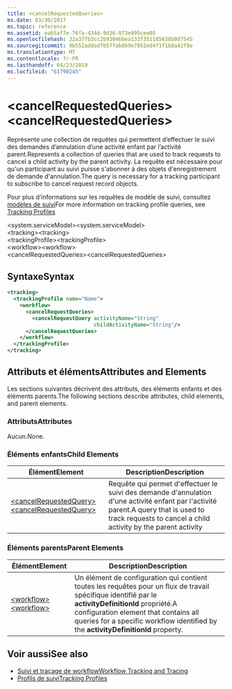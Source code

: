 ```yaml
---
title: <cancelRequestedQueries>
ms.date: 03/30/2017
ms.topic: reference
ms.assetid: eab5af7e-76fa-434d-9d36-873e995cee05
ms.openlocfilehash: 32a37fb3cc2b93046bea133f351185638b0d7545
ms.sourcegitcommit: 9b552addadfb57fab0b9e7852ed4f1f1b8a42f8e
ms.translationtype: MT
ms.contentlocale: fr-FR
ms.lasthandoff: 04/23/2019
ms.locfileid: "61790245"
---
```

# <a name="cancelrequestedqueries"></a><span data-ttu-id="58041-101">\<cancelRequestedQueries></span><span class="sxs-lookup"><span data-stu-id="58041-101">\<cancelRequestedQueries></span></span>
<span data-ttu-id="58041-102">Représente une collection de requêtes qui permettent d’effectuer le suivi des demandes d’annulation d’une activité enfant par l’activité parent.</span><span class="sxs-lookup"><span data-stu-id="58041-102">Represents a collection of queries that are used to track requests to cancel a child activity by the parent activity.</span></span> <span data-ttu-id="58041-103">La requête est nécessaire pour qu'un participant au suivi puisse s'abonner à des objets d'enregistrement de demande d'annulation.</span><span class="sxs-lookup"><span data-stu-id="58041-103">The query is necessary for a tracking participant to subscribe to cancel request record objects.</span></span>  
  
 <span data-ttu-id="58041-104">Pour plus d’informations sur les requêtes de modèle de suivi, consultez [modèles de suivi](../../../../../docs/framework/windows-workflow-foundation/tracking-profiles.md)</span><span class="sxs-lookup"><span data-stu-id="58041-104">For more information on tracking profile queries, see [Tracking Profiles](../../../../../docs/framework/windows-workflow-foundation/tracking-profiles.md)</span></span>  
  
<span data-ttu-id="58041-105">\<system.serviceModel></span><span class="sxs-lookup"><span data-stu-id="58041-105">\<system.serviceModel></span></span>  
<span data-ttu-id="58041-106">\<tracking></span><span class="sxs-lookup"><span data-stu-id="58041-106">\<tracking></span></span>  
<span data-ttu-id="58041-107">\<trackingProfile></span><span class="sxs-lookup"><span data-stu-id="58041-107">\<trackingProfile></span></span>  
<span data-ttu-id="58041-108">\<workflow></span><span class="sxs-lookup"><span data-stu-id="58041-108">\<workflow></span></span>  
<span data-ttu-id="58041-109">\<cancelRequestedQueries></span><span class="sxs-lookup"><span data-stu-id="58041-109">\<cancelRequestedQueries></span></span>  
  
## <a name="syntax"></a><span data-ttu-id="58041-110">Syntaxe</span><span class="sxs-lookup"><span data-stu-id="58041-110">Syntax</span></span>  
  
```xml  
<tracking>
  <trackingProfile name="Name">
    <workflow>
      <cancelRequestQueries>
        <cancelRequestQuery activityName="String" 
                            childActivityName="String"/>
      </cancelRequestQueries>
    </workflow>
  </trackingProfile>
</tracking>  
```  
  
## <a name="attributes-and-elements"></a><span data-ttu-id="58041-111">Attributs et éléments</span><span class="sxs-lookup"><span data-stu-id="58041-111">Attributes and Elements</span></span>  
 <span data-ttu-id="58041-112">Les sections suivantes décrivent des attributs, des éléments enfants et des éléments parents.</span><span class="sxs-lookup"><span data-stu-id="58041-112">The following sections describe attributes, child elements, and parent elements.</span></span>  
  
### <a name="attributes"></a><span data-ttu-id="58041-113">Attributs</span><span class="sxs-lookup"><span data-stu-id="58041-113">Attributes</span></span>  
 <span data-ttu-id="58041-114">Aucun.</span><span class="sxs-lookup"><span data-stu-id="58041-114">None.</span></span>  
  
### <a name="child-elements"></a><span data-ttu-id="58041-115">Éléments enfants</span><span class="sxs-lookup"><span data-stu-id="58041-115">Child Elements</span></span>  
  
|<span data-ttu-id="58041-116">Élément</span><span class="sxs-lookup"><span data-stu-id="58041-116">Element</span></span>|<span data-ttu-id="58041-117">Description</span><span class="sxs-lookup"><span data-stu-id="58041-117">Description</span></span>|  
|-------------|-----------------|  
|[<span data-ttu-id="58041-118">\<cancelRequestedQuery></span><span class="sxs-lookup"><span data-stu-id="58041-118">\<cancelRequestedQuery></span></span>](../../../../../docs/framework/configure-apps/file-schema/windows-workflow-foundation/cancelrequestedquery.md)|<span data-ttu-id="58041-119">Requête qui permet d'effectuer le suivi des demande d'annulation d'une activité enfant par l'activité parent.</span><span class="sxs-lookup"><span data-stu-id="58041-119">A query that is used to track requests to cancel a child activity by the parent activity</span></span>|  
  
### <a name="parent-elements"></a><span data-ttu-id="58041-120">Éléments parents</span><span class="sxs-lookup"><span data-stu-id="58041-120">Parent Elements</span></span>  
  
|<span data-ttu-id="58041-121">Élément</span><span class="sxs-lookup"><span data-stu-id="58041-121">Element</span></span>|<span data-ttu-id="58041-122">Description</span><span class="sxs-lookup"><span data-stu-id="58041-122">Description</span></span>|  
|-------------|-----------------|  
|[<span data-ttu-id="58041-123">\<workflow></span><span class="sxs-lookup"><span data-stu-id="58041-123">\<workflow></span></span>](../../../../../docs/framework/configure-apps/file-schema/windows-workflow-foundation/workflow.md)|<span data-ttu-id="58041-124">Un élément de configuration qui contient toutes les requêtes pour un flux de travail spécifique identifié par le **activityDefinitionId** propriété.</span><span class="sxs-lookup"><span data-stu-id="58041-124">A configuration element that contains all queries for a specific workflow identified by the **activityDefinitionId** property.</span></span>|  
  
## <a name="see-also"></a><span data-ttu-id="58041-125">Voir aussi</span><span class="sxs-lookup"><span data-stu-id="58041-125">See also</span></span>

- [<span data-ttu-id="58041-126">Suivi et traçage de workflow</span><span class="sxs-lookup"><span data-stu-id="58041-126">Workflow Tracking and Tracing</span></span>](../../../../../docs/framework/windows-workflow-foundation/workflow-tracking-and-tracing.md)
- [<span data-ttu-id="58041-127">Profils de suivi</span><span class="sxs-lookup"><span data-stu-id="58041-127">Tracking Profiles</span></span>](../../../../../docs/framework/windows-workflow-foundation/tracking-profiles.md)

